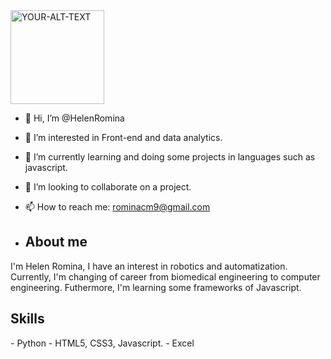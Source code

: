 <picture>
 <source media="(prefers-color-scheme: dark)" srcset="https://i.pinimg.com/474x/82/16/19/8216192a00170d2c08a1a39cbfc43341.jpg" width=150px, height:150px> 
 <source media="(prefers-color-scheme: light)" srcset="https://i.pinimg.com/originals/32/a0/08/32a0080c4d6f7ef4d5fea9946a061e39.jpg" width=150px, height:150px>
 <img alt="YOUR-ALT-TEXT" src="cute-fox">
</picture>

- 👋 Hi, I’m @HelenRomina
- 👀 I’m interested in Front-end and data analytics. 
- 🌱 I’m currently learning and doing some projects in languages such as javascript.
- 💞️ I’m looking to collaborate on a project. 
- 📫 How to reach me: rominacm9@gmail.com

- <h2>About me </h2>
<p> I'm Helen Romina, I have an interest in robotics and automatization. 
Currently, I'm changing of career from biomedical engineering to computer engineering. Futhermore, I'm learning some frameworks of Javascript.</p>

<h2>Skills</h2>
- Python
- HTML5, CSS3, Javascript. 
- Excel 



<!---
HelenRomina/HelenRomina is a ✨ special ✨ repository because its `README.md` (this file) appears on your GitHub profile.
You can click the Preview link to take a look at your changes.
--->
